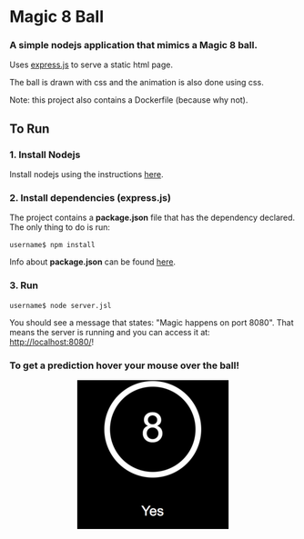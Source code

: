 # Magic 8 Ball

### A simple nodejs application that mimics a Magic 8 ball.

Uses [express.js](https://expressjs.com/) to serve a static html page.

The ball is drawn with css and the animation is also done using css.

Note: this project also contains a Dockerfile (because why not).

## To Run

### 1. Install Nodejs

Install nodejs using the instructions [here](https://nodejs.org/en/download/package-manager/#installing-node-js-via-package-manager).

### 2. Install dependencies (express.js)

The project contains a **package.json** file that has the dependency declared. The only thing to do is run:


```
username$ npm install

```
Info about **package.json** can be found [here](https://docs.npmjs.com/getting-started/using-a-package.json).

### 3. Run


```
username$ node server.jsl

```
You should see a message that states: "Magic happens on port 8080". That means the server is running and you can access it at:
[http://localhost:8080/](http://localhost:8080/)!


### To get a prediction hover your mouse over the ball!

<p align="center">
 <img src ="https://raw.githubusercontent.com/sinzianag/magic8ball/master/magic-8-ball.png"/>
</p>




